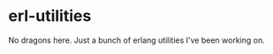 erl-utilities
=============

No dragons here. Just a bunch of erlang utilities I've been working on.

